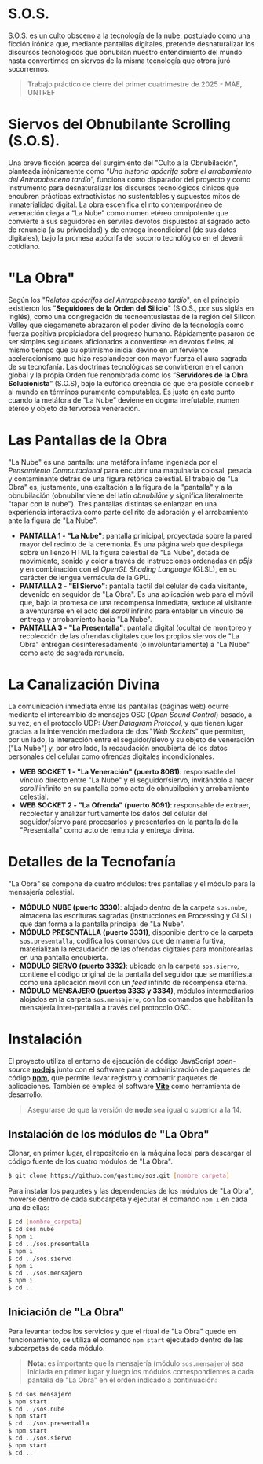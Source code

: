 # S.O.S.
S.O.S. es un culto obsceno a la tecnología de la nube, 
postulado como una ficción irónica que, mediante pantallas digitales, pretende desnaturalizar los discursos tecnológicos que obnubilan nuestro entendimiento del mundo hasta convertirnos en siervos de la misma tecnología que otrora juró socorrernos.

> Trabajo práctico de cierre del primer cuatrimestre de 2025 - MAE, UNTREF

# Siervos del Obnubilante Scrolling (S.O.S).
Una breve ficción acerca del surgimiento del "Culto a la Obnubilación", planteada irónicamente como “*Una historia apócrifa sobre el arrobamiento del Antropobsceno tardío*”, funciona como disparador del proyecto y como instrumento para desnaturalizar los discursos tecnológicos cínicos que encubren prácticas extractivistas no sustentables y supuestos mitos de inmaterialidad digital. La obra escenifica el rito contemporáneo de veneración ciega a “La Nube” como numen etéreo omnipotente que convierte a sus seguidores en serviles devotos dispuestos al sagrado acto de renuncia (a su privacidad) y de entrega incondicional (de sus datos digitales), bajo la promesa apócrifa del socorro tecnológico en el devenir cotidiano.

# "La Obra"
Según los "*Relatos apócrifos del Antropobsceno tardío*", en el principio existieron los "**Seguidores de la Orden del Silicio**" (S.O.S., por sus siglás en inglés), como una congregación de tecnoentusiastas de la región del Silicon Valley que ciegamenete abrazaron el poder divino de la tecnología como fuerza positiva propiciadora del progreso humano. Rápidamente pasaron de ser simples seguidores aficionados a convertirse en devotos fieles, al mismo tiempo que su optimismo inicial devino en un ferviente aceleracionismo que hizo resplandecer con mayor fuerza el aura sagrada de su tecnofanía. Las doctrinas tecnológicas se convirtieron en el canon global y la propia Orden fue renombrada como los “**Servidores de la Obra Solucionista**” (S.O.S), bajo la eufórica creencia de que era posible concebir al mundo en términos puramente computables. Es justo en este punto cuando la metáfora de “La Nube” deviene en dogma irrefutable, numen etéreo y objeto de fervorosa veneración.



# Las Pantallas de la Obra
"La Nube" es una pantalla: una metáfora infame ingeniada por el *Pensamiento Computacional* para encubrir una maquinaria colosal, pesada y contaminante detrás de una figura retórica celestial. El trabajo de "La Obra" es, justamente, una exaltación a la figura de la "pantalla" y a la obnubilación (obnubilar viene del latín *obnubilāre* y significa literalmente "tapar con la nube"). Tres pantallas distintas se enlanzan en una experiencia interactiva como parte del rito de adoración y el arrobamiento ante la figura de "La Nube".

- **PANTALLA 1 - "La Nube"**: pantalla prinicipal, proyectada sobre la pared mayor del recinto de la ceremonia. Es una página web que despliega sobre un lienzo HTML la figura celestial de "La Nube", dotada de movimiento, sonido y color a través de instrucciones ordenadas en *p5js* y en combinación con el *OpenGL Shading Language* (GLSL), en su carácter de lengua vernácula de la GPU. 
- **PANTALLA 2 - "El Siervo"**: pantalla táctil del celular de cada visitante, devenido en seguidor de "La Obra". Es una aplicación web para el móvil que, bajo la promesa de una recompensa inmediata, seduce al visitante a aventurarse en el acto del *scroll* infinito para entablar un vínculo de entrega y arrobamiento hacia "La Nube".
- **PANTALLA 3 - "La Presentalla"**: pantalla digital (oculta) de monitoreo y recolección de las ofrendas digitales que los propios siervos de "La Obra" entregan desinteresadamente (o involuntariamente) a "La Nube" como acto de sagrada renuncia.


# La Canalización Divina
La comunicación inmediata entre las pantallas (páginas web) ocurre mediante el intercambio de mensajes OSC (*Open Sound Control*) basado, a su vez, en el protocolo UDP: *User Datagram Protocol*, y que tienen lugar gracias a la intervención mediadora de dos "*Web Sockets*" que permiten, por un lado, la interacción entre el seguidor/sievo y su objeto de veneración ("La Nube") y, por otro lado, la recaudación encubierta de los datos personales del celular como ofrendas digitales incondicionales.

- **WEB SOCKET 1 - "La Veneración" (puerto 8081)**: responsable del vínculo directo entre "La Nube" y el seguidor/siervo, invitándolo a hacer *scroll* infinito en su pantalla como acto de obnubilación y arrobamiento celestial.
- **WEB SOCKET 2 - "La Ofrenda" (puerto 8091)**: responsable de extraer, recolectar y analizar furtivamente los datos del celular del seguidor/siervo para procesarlos y presentarlos en la pantalla de la "Presentalla" como acto de renuncia y entrega divina.

# Detalles de la Tecnofanía
"La Obra" se compone de cuatro módulos: tres pantallas y el módulo para la mensajería celestial.
- **MÓDULO NUBE (puerto 3330)**: alojado dentro de la carpeta `sos.nube`, almacena las escrituras sagradas (instrucciones en Processing y GLSL) que dan forma a la pantalla principal de "La Nube".
- **MÓDULO PRESENTALLA (puerto 3331)**, disponible dentro de la carpeta `sos.presentalla`, codifica los comandos que de manera furtiva, materializan la recaudación de las ofrendas digitales para monitorearlas en una pantalla encubierta.
- **MÓDULO SIERVO (puerto 3332)**: ubicado en la carpeta `sos.siervo`, contiene el código original de la pantalla del seguidor que se manifiesta como una aplicación móvil con un *feed* infinito de recompensa eterna.
- **MÓDULO MENSAJERO (puertos 3333 y 3334)**, módulos intermediarios alojados en la carpeta `sos.mensajero`, con los comandos que habilitan la mensajería inter-pantalla a través del protocolo OSC.


# Instalación
El proyecto utiliza el entorno de ejecución de código JavaScript *open-source* **[nodejs](https://nodejs.org/)** junto con el software para la administración de paquetes de código **[npm](https://docs.npmjs.com/about-npm)**, que permite llevar registro y compartir paquetes de aplicaciones. También se emplea el software **[Vite](https://vite.dev/)** como herramienta de desarrollo.
> Asegurarse de que la versión de **node** sea igual o superior a la 14.


## Instalación de los módulos de "La Obra"
Clonar, en primer lugar, el repositorio en la máquina local para descargar el código fuente de los cuatro módulos de "La Obra".
```sh
$ git clone https://github.com/gastimo/sos.git [nombre_carpeta]
```

Para instalar los paquetes y las dependencias de los módulos de "La Obra", moverse dentro de cada subcarpeta y ejecutar el comando `npm i` en cada una de ellas:
```sh
$ cd [nombre_carpeta]
$ cd sos.nube
$ npm i
$ cd ../sos.presentalla
$ npm i
$ cd ../sos.siervo
$ npm i
$ cd ../sos.mensajero
$ npm i
$ cd ..
```

## Iniciación de "La Obra"
Para levantar todos los servicios y que el ritual de "La Obra" quede en funcionamiento, se utiliza el comando `npm start` ejecutado dentro de las subcarpetas de cada módulo. 
> **Nota**: es importante que la mensajería (módulo `sos.mensajero`) sea iniciada en primer lugar y luego los módulos correspondientes a cada pantalla de "La Obra" en el orden indicado a continuación:
```sh
$ cd sos.mensajero
$ npm start
$ cd ../sos.nube
$ npm start
$ cd ../sos.presentalla
$ npm start
$ cd ../sos.siervo
$ npm start
$ cd ..
```
